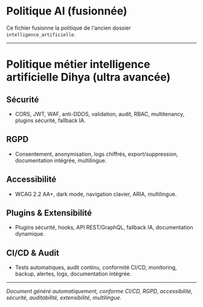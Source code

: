 # Politique AI (fusionnée)

Ce fichier fusionne la politique de l'ancien dossier `intelligence_artificielle`.

---

# Politique métier intelligence artificielle Dihya (ultra avancée)

## Sécurité
- CORS, JWT, WAF, anti-DDOS, validation, audit, RBAC, multitenancy, plugins sécurité, fallback IA.

## RGPD
- Consentement, anonymisation, logs chiffrés, export/suppression, documentation intégrée, multilingue.

## Accessibilité
- WCAG 2.2 AA+, dark mode, navigation clavier, ARIA, multilingue.

## Plugins & Extensibilité
- Plugins sécurité, hooks, API REST/GraphQL, fallback IA, documentation dynamique.

## CI/CD & Audit
- Tests automatiques, audit continu, conformité CI/CD, monitoring, backup, alertes, logs, documentation intégrée.

---

*Document généré automatiquement, conforme CI/CD, RGPD, accessibilité, sécurité, auditabilité, extensibilité, multilingue.*
